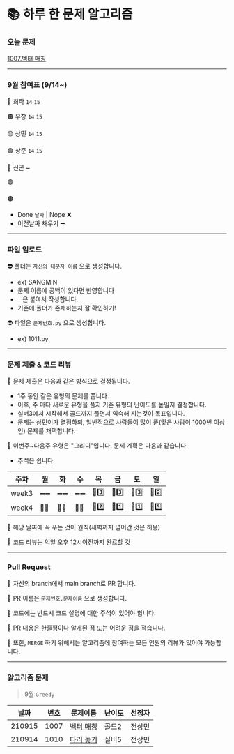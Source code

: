 # 📚 하루 한 문제 알고리즘
### 오늘 문제
[1007.벡터 매칭](https://www.acmicpc.net/problem/1007)

---
### 9월 참여표 (9/14~)
🔴 희락 `14` `15`

🟠 우창 `14` `15`

🟡 상민 `14` `15`

🟢 상준 `14` `15`

🔵 신곤 `➖`

🟣 

🟤  

* Done `날짜` | Nope ❌
* 이전날짜 채우기 ➖

---
### 파일 업로드
👽 폴더는 `자신의 대문자 이름` 으로 생성합니다.
* ex) SANGMIN
* 문제 이름에 공백이 있다면 반영합니다
* `.` 은 붙여서 작성합니다.
* 기존에 폴더가 존재하는지 잘 확인하기!

👽 파일은 `문제번호.py` 으로 생성합니다.
* ex) 1011.py 

---
### 문제 제출 & 코드 리뷰
👻 문제 제출은 다음과 같은 방식으로 결정됩니다.
* 1주 동안 같은 유형의 문제를 풉니다.
* 이후, 주 마다 새로운 유형을 풀지 기존 유형의 난이도를 높일지 결정합니다.
* 실버3에서 시작해서 골드까지 풀면서 익숙해 지는것이 목표입니다.
* 문제는 상민이가 결정하되, 일반적으로 사람들이 많이 푼(맞은 사람이 1000번 이상인) 문제를 채택합니다.

👻 이번주~다음주 유형은 "그리디"입니다. 문제 계획은 다음과 같습니다.
* 추석은 쉽니다.

|주차|월|화|수|목|금|토|일|
|---|---|---|---|---|---|---|---|
|week3|➖➖|➖➖|➖➖|🥈3️⃣|🥈3️⃣|🥈3️⃣|🥈2️⃣|
|week4|🚗🚗|🚗🚗|🚗🚗|🥈2️⃣|🥈1️⃣|🥈1️⃣|🥇5️⃣|


👻 해당 날짜에 꼭 푸는 것이 원칙(새벽까지 넘어간 것은 허용)

👻 코드 리뷰는 익일 오후 12시이전까지 완료할 것

---
### Pull Request
🤖 자신의 branch에서 main branch로 PR 합니다.

🤖 PR 이름은 `문제번호.문제이름` 으로 생성합니다.  

🤖 코드에는 반드시 코드 설명에 대한 주석이 있어야 합니다.

🤖 PR 내용은 한줄평이나 알게된 점 또는 어려운 점을 적습니다.

🤖 또한, `MERGE` 하기 위해서는 알고리즘에 참여하는 모든 인원의 리뷰가 있어야 가능합니다.

---
### 알고리즘 문제
> 9월 `Greedy`

|날짜|번호|문제이름|난이도|선정자|
|------|---|---|---|---|
|210915|1007|[벡터 매칭](https://www.acmicpc.net/problem/1007)|골드2|전상민|
|210914|1010|[다리 놓기](https://www.acmicpc.net/problem/1010)|실버5|전상민|

